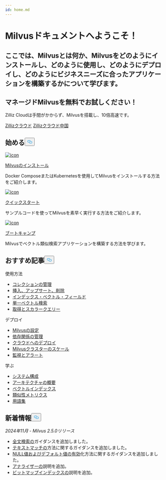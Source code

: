 ```yaml
---
id: home.md
---
```

<div class="doc-h1-wrapper">
<p><h1 class="title">
Milvusドキュメントへようこそ！</h1></p>
<p><h2 class="sub-title">
ここでは、Milvusとは何か、Milvusをどのようにインストールし、どのように使用し、どのようにデプロイし、どのようにビジネスニーズに合ったアプリケーションを構築するかについて学びます。</h2></p>
</div>
<div class="doc-home-promotion-wrapper">
  <div class="promotion-content">
    <h2 class="promotion-title">マネージドMilvusを無料でお試しください！</h2>
    <p class="promotion-desc">Zilliz Cloudは手間がかからず、Milvusを搭載し、10倍高速です。</p>
  </div>
  <div class="cta-wrapper">
   <a class="cta-global" href="https://cloud.zilliz.com/signup?utm_source=partner&utm_medium=referral&utm_campaign=2025-02-24_doc_home_milvus.io">Zillizクラウド</a> <a class="cta-cn" href="https://cloud.zilliz.com.cn/signup?utm_source=partner&utm_medium=referral&utm_campaign=2025-02-24_doc_home_milvus.io">Zillizクラウド中国</a></div>
</div>
<h2 id="Get-Started" class="common-anchor-header">始める<button data-href="#Get-Started" class="anchor-icon" translate="no">
      <svg translate="no"
        aria-hidden="true"
        focusable="false"
        height="20"
        version="1.1"
        viewBox="0 0 16 16"
        width="16"
      >
        <path
          fill="#0092E4"
          fill-rule="evenodd"
          d="M4 9h1v1H4c-1.5 0-3-1.69-3-3.5S2.55 3 4 3h4c1.45 0 3 1.69 3 3.5 0 1.41-.91 2.72-2 3.25V8.59c.58-.45 1-1.27 1-2.09C10 5.22 8.98 4 8 4H4c-.98 0-2 1.22-2 2.5S3 9 4 9zm9-3h-1v1h1c1 0 2 1.22 2 2.5S13.98 12 13 12H9c-.98 0-2-1.22-2-2.5 0-.83.42-1.64 1-2.09V6.25c-1.09.53-2 1.84-2 3.25C6 11.31 7.55 13 9 13h4c1.45 0 3-1.69 3-3.5S14.5 6 13 6z"
        ></path>
      </svg>
    </button></h2><div class="card-wrapper">
<div class="start_card_container">
  
   <a href="/docs/ja/install_standalone-docker.md"> <img translate="no" src="/docs/v2.5.x/assets/home_install.svg" alt="icon" />
   </a> <a href="/docs/ja/install_standalone-docker.md"> <p class="link-btn">Milvusのインストール</p> </a><p>Docker ComposeまたはKubernetesを使用してMilvusをインストールする方法をご紹介します。</p>
</div>
<div class="start_card_container">
  
   <a href="/docs/ja/quickstart.md"> <img translate="no" src="/docs/v2.5.x/assets/home_quick_start.svg" alt="icon" />
   </a> <a href="/docs/ja/quickstart.md"> <p class="link-btn">クイックスタート</p> </a><p>サンプルコードを使ってMilvusを素早く実行する方法をご紹介します。</p>
</div>
<div class="start_card_container">
  
   <a href="/bootcamp"> <img translate="no" src="/docs/v2.5.x/assets/home_bootcamp.svg" alt="icon" />
   </a> <a href="/bootcamp"> <p class="link-btn">ブートキャンプ</p> </a><p>
  Milvusでベクトル類似検索アプリケーションを構築する方法を学びます。  </p>
</div>
</div>
<h2 id="Recommended-articles" class="common-anchor-header">おすすめ記事<button data-href="#Recommended-articles" class="anchor-icon" translate="no">
      <svg translate="no"
        aria-hidden="true"
        focusable="false"
        height="20"
        version="1.1"
        viewBox="0 0 16 16"
        width="16"
      >
        <path
          fill="#0092E4"
          fill-rule="evenodd"
          d="M4 9h1v1H4c-1.5 0-3-1.69-3-3.5S2.55 3 4 3h4c1.45 0 3 1.69 3 3.5 0 1.41-.91 2.72-2 3.25V8.59c.58-.45 1-1.27 1-2.09C10 5.22 8.98 4 8 4H4c-.98 0-2 1.22-2 2.5S3 9 4 9zm9-3h-1v1h1c1 0 2 1.22 2 2.5S13.98 12 13 12H9c-.98 0-2-1.22-2-2.5 0-.83.42-1.64 1-2.09V6.25c-1.09.53-2 1.84-2 3.25C6 11.31 7.55 13 9 13h4c1.45 0 3-1.69 3-3.5S14.5 6 13 6z"
        ></path>
      </svg>
    </button></h2><div class="doc-home-recommend-section">
<div class="recomment-item">
  <p>使用方法</p>
<ul>
<li><a href="/docs/ja/manage-collections.md">コレクションの管理</a></li>
<li><a href="/docs/ja/insert-update-delete.md">挿入、アップサート、削除</a></li>
<li><a href="/docs/ja/index-vector-fields.md">インデックス・ベクトル・フィールド</a></li>
<li><a href="/docs/ja/single-vector-search.md">単一ベクトル検索</a></li>
<li><a href="/docs/ja/get-and-scalar-query.md">取得とスカラークエリー</a></li>
</ul>
</div>
<div class="recomment-item">
  <p>デプロイ</p>
<ul>
<li><a href="/docs/ja/configure-docker.md">Milvusの設定</a></li>
<li><a href="/docs/ja/deploy_s3.md">依存関係の管理</a></li>
<li><a href="/docs/ja/eks.md">クラウドへのデプロイ</a></li>
<li><a href="/docs/ja/scaleout.md">Milvusクラスターのスケール</a></li>
<li><a href="/docs/ja/monitor_overview.md">監視とアラート</a></li>
</ul>
</div>
<div class="recomment-item">
  <p>学ぶ</p>
<ul>
<li><a href="/docs/ja/system_configuration.md">システム構成</a></li>
<li><a href="/docs/ja/architecture_overview.md">アーキテクチャの概要</a></li>
<li><a href="/docs/ja/index.md">ベクトルインデックス</a></li>
<li><a href="/docs/ja/metric.md">類似性メトリクス</a></li>
<li><a href="/docs/ja/glossary.md">用語集</a></li>
</ul>
</div>
</div>
<div class="doc-home-what-is-new">
<h2 id="Whats-new-in-docs" class="common-anchor-header">新着情報<button data-href="#Whats-new-in-docs" class="anchor-icon" translate="no">
      <svg translate="no"
        aria-hidden="true"
        focusable="false"
        height="20"
        version="1.1"
        viewBox="0 0 16 16"
        width="16"
      >
        <path
          fill="#0092E4"
          fill-rule="evenodd"
          d="M4 9h1v1H4c-1.5 0-3-1.69-3-3.5S2.55 3 4 3h4c1.45 0 3 1.69 3 3.5 0 1.41-.91 2.72-2 3.25V8.59c.58-.45 1-1.27 1-2.09C10 5.22 8.98 4 8 4H4c-.98 0-2 1.22-2 2.5S3 9 4 9zm9-3h-1v1h1c1 0 2 1.22 2 2.5S13.98 12 13 12H9c-.98 0-2-1.22-2-2.5 0-.83.42-1.64 1-2.09V6.25c-1.09.53-2 1.84-2 3.25C6 11.31 7.55 13 9 13h4c1.45 0 3-1.69 3-3.5S14.5 6 13 6z"
        ></path>
      </svg>
    </button></h2><p><em>2024年11月 - Milvus 2.5.0リリース</em></p>
<ul>
<li><a href="/docs/ja/full-text-search.md">全文検索の</a>ガイダンスを追加しました。</li>
<li><a href="/docs/ja/keyword-match.md">テキストマッチの</a>方法に関するガイダンスを追加しました。</li>
<li><a href="/docs/ja/nullable-and-default.md">NULL値およびデフォルト値の有効</a>化方法に関するガイダンスを追加しました。</li>
<li><a href="/docs/ja/analyzer-overview.md">アナライザーの</a>説明を追加。</li>
<li><a href="/docs/ja/bitmap.md">ビットマップインデックスの</a>説明を追加。</li>
</ul>
</div>
